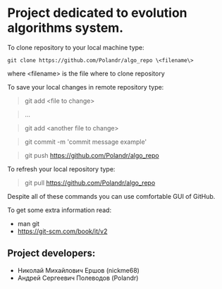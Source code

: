 
# Project dedicated to evolution algorithms system.

To clone repository to your local machine type:

`git clone https://github.com/Polandr/algo_repo \<filename\>`

where \<filename\> is the file where to clone repository

To save your local changes in remote repository type:

>git add \<file to change\>

>...

>git add \<another file to change\>

>git commit -m \'commit message example\'

>git push https://github.com/Polandr/algo_repo

To refresh your local repository type:

>git pull https://github.com/Polandr/algo_repo

Despite all of these commands you can use comfortable GUI of GitHub.

To get some extra information read:
* man git
* https://git-scm.com/book/it/v2


Project developers:
-------------------
* Николай Михайлович Ершов (nickme68)
* Андрей Сергеевич Полеводов (Polandr)
